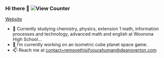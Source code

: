 ### Hi there 👋 ![View Counter](https://komarev.com/ghpvc/?username=Dean-Overton&color=brightgreen&style=plastic&label=PROFILE+VIEWS)
[Website](https://deanoverton.com)

- 🏫 Currently studying chemistry, physics, extension 1 math, information processes and technology, advanced math and english at Woonona High School...
- 🔭 I’m currently working on an isometric cube planet space game.
- 📫 Reach me at [contact+removethisifyourahuman@deanoverton.com](mailto:contact+removethisifyourahuman@deanoverton.com)

<!--

Here are some ideas to get you started:

- 🔭 I’m currently working on ...
- 🌱 I’m currently learning ...
- 👯 I’m looking to collaborate on ...
- 🤔 I’m looking for help with ...
- 💬 Ask me about ...
- 📫 How to reach me: ...
- 😄 Pronouns: ...
- ⚡ Fun fact: ...
-->
